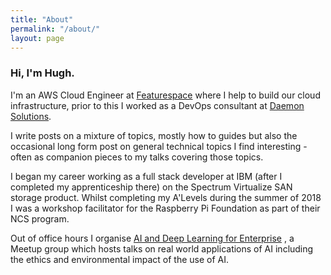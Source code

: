 ```yaml
---
title: "About"
permalink: "/about/"
layout: page
---
```


### Hi, I'm Hugh.

I'm an AWS Cloud Engineer at [Featurespace](featurespace.com) where I help to build our cloud infrastructure, prior to this I worked as a DevOps consultant at [Daemon Solutions](dae.mn).

I write posts on a mixture of topics, mostly how to guides but also the occasional long form post on general technical topics I find interesting - often as companion pieces to my talks covering those topics.

I began my career working as a full stack developer at IBM (after I completed my apprenticeship there) on the Spectrum Virtualize SAN storage product. Whilst completing my A'Levels during the summer of 2018 I was a workshop facilitator for the Raspberry Pi Foundation as part of their NCS program. 

Out of office hours I organise [AI and Deep Learning for Enterprise](aidle.uk) , a Meetup group which hosts talks on real world applications of AI including the ethics and environmental impact of the use of AI.